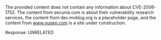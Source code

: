 The provided content does not contain any information about CVE-2006-1752. The content from secunia.com is about their vulnerability research services, the content from dev.mvblog.org is a placeholder page, and the content from www.vupen.com is a site under construction.

Response: UNRELATED